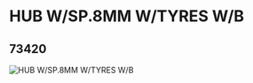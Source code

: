 # HUB W/SP.8MM W/TYRES W/B
## 73420
![HUB W/SP.8MM W/TYRES W/B](https://lc-www-live-s.legocdn.com/media/bricks/5/2/73599.jpg)